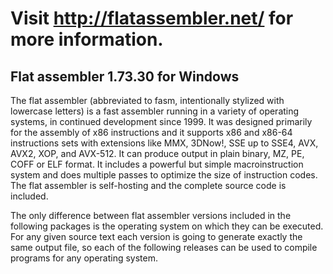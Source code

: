 
Visit http://flatassembler.net/ for more information.
==
## Flat assembler 1.73.30 for Windows

The flat assembler (abbreviated to fasm, intentionally stylized with lowercase letters) is a fast assembler running in a variety of operating systems, in continued development since 1999.
It was designed primarily for the assembly of x86 instructions and it supports x86 and x86-64 instructions sets with extensions like MMX, 3DNow!, SSE up to SSE4, AVX, AVX2, XOP, and AVX-512.
It can produce output in plain binary, MZ, PE, COFF or ELF format.
It includes a powerful but simple macroinstruction system and does multiple passes to optimize the size of instruction codes.
The flat assembler is self-hosting and the complete source code is included.

The only difference between flat assembler versions included in the following packages is the operating system on which they can be executed.
For any given source text each version is going to generate exactly the same output file, so each of the following releases can be used to compile programs for any operating system.